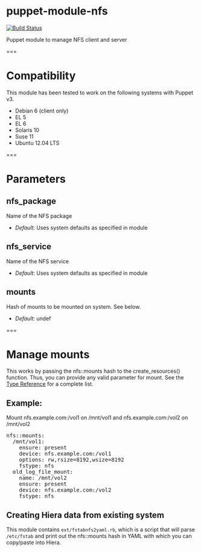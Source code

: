 # puppet-module-nfs #

[![Build Status](https://travis-ci.org/ghoneycutt/puppet-module-nfs.png?branch=master)](https://travis-ci.org/ghoneycutt/puppet-module-nfs)

Puppet module to manage NFS client and server

===

# Compatibility #

This module has been tested to work on the following systems with Puppet v3.

 * Debian 6 (client only)
 * EL 5
 * EL 6
 * Solaris 10
 * Suse 11
 * Ubuntu 12.04 LTS

===

# Parameters #

nfs_package
-----------
Name of the NFS package

- *Default*: Uses system defaults as specified in module

nfs_service
-----------
Name of the NFS service

- *Default*: Uses system defaults as specified in module

mounts
------
Hash of mounts to be mounted on system. See below.

- *Default*: undef

===

# Manage mounts
This works by passing the nfs::mounts hash to the create_resources() function. Thus, you can provide any valid parameter for mount. See the [Type Reference](http://docs.puppetlabs.com/references/stable/type.html#mount) for a complete list.

## Example:
Mount nfs.example.com:/vol1 on /mnt/vol1 and nfs.example.com:/vol2 on /mnt/vol2

<pre>
nfs::mounts:
  /mnt/vol1:
    ensure: present
    device: nfs.example.com:/vol1
    options: rw,rsize=8192,wsize=8192
    fstype: nfs
  old_log_file_mount:
    name: /mnt/vol2
    ensure: present
    device: nfs.example.com:/vol2
    fstype: nfs
</pre>

## Creating Hiera data from existing system
This module contains `ext/fstabnfs2yaml.rb`, which is a script that will parse `/etc/fstab` and print out the nfs::mounts hash in YAML with which you can copy/paste into Hiera.
